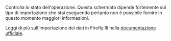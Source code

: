 Controlla lo stato dell'operazione. Questa schermata dipende fortemente sul tipo di importazione che stai eseguendo pertanto non è possibile fornire in questo momento maggiori informazioni.

Leggi di più sull'importazione dei dati in Firefly III nella [documentazione ufficiale](https://firefly-iii.readthedocs.io/en/latest/).